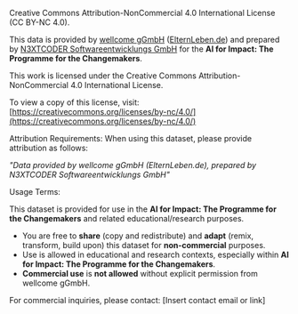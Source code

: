 Creative Commons Attribution-NonCommercial 4.0 International License (CC BY-NC 4.0).

This data is provided by [wellcome gGmbH](https://www.wellcome-online.de/) ([ElternLeben.de](https://www.elternleben.de/)) and prepared by [N3XTCODER Softwareentwicklungs GmbH](https://n3xtcoder.org/) for the **AI for Impact: The Programme for the Changemakers**.

This work is licensed under the Creative Commons Attribution-NonCommercial 4.0 International License.

To view a copy of this license, visit:
[https://creativecommons.org/licenses/by-nc/4.0/](https://creativecommons.org/licenses/by-nc/4.0/)

Attribution Requirements:
When using this dataset, please provide attribution as follows:

*"Data provided by wellcome gGmbH (ElternLeben.de), prepared by N3XTCODER Softwareentwicklungs GmbH"*

Usage Terms:

This dataset is provided for use in the **AI for Impact: The Programme for the Changemakers** and related educational/research purposes. 

- You are free to **share** (copy and redistribute) and **adapt** (remix, transform, build upon) this dataset for **non-commercial** purposes.
- Use is allowed in educational and research contexts, especially within **AI for Impact: The Programme for the Changemakers**.
- **Commercial use** is **not allowed** without explicit permission from wellcome gGmbH.

For commercial inquiries, please contact:
[Insert contact email or link]